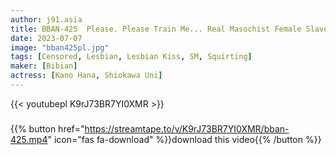 ```yaml
---
author: j91.asia
title: BBAN-425  Please. Please Train Me... Real Masochist Female Slave Private Training Lesbian THE HARD Shiokawa Uni Hana Kano
date: 2023-07-07
image: "bban425pl.jpg"
tags: [Censored, Lesbian, Lesbian Kiss, SM, Squirting]
maker: [Bibian]
actress: [Kano Hana, Shiokawa Uni]
---
```



{{< youtubepl K9rJ73BR7YI0XMR >}}
###

{{% button href="https://streamtape.to/v/K9rJ73BR7YI0XMR/bban-425.mp4" icon="fas fa-download" %}}download this video{{% /button %}}

